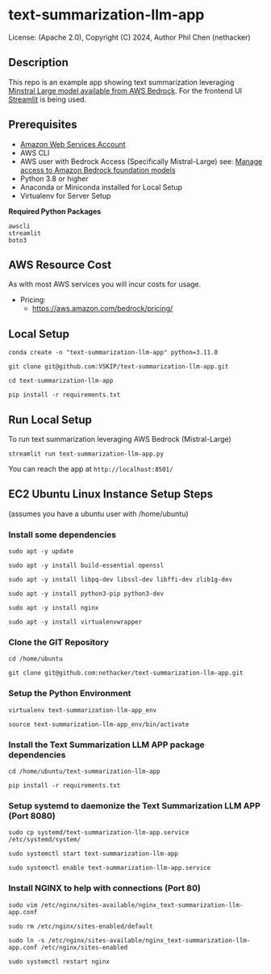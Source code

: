 # text-summarization-llm-app
License: (Apache 2.0), Copyright (C) 2024, Author Phil Chen (nethacker)

## Description

This repo is an example app showing text summarization leveraging <a href="https://mistral.ai/" target="_blank">Minstral Large model available from </a> <a href="https://aws.amazon.com/bedrock/" target="_blank">AWS Bedrock</a>. For the frontend UI <a href="https://streamlit.io/" target="_blank">Streamlit</a> is being used.

## Prerequisites

* <a href="https://aws.amazon.com" target="_blank"> Amazon Web Services Account</a>
* AWS CLI
* AWS user with Bedrock Access (Specifically Mistral-Large) see: <a href="https://docs.aws.amazon.com/bedrock/latest/userguide/model-access.html" target="_blank">Manage access to Amazon Bedrock foundation models</a>
* Python 3.8 or higher
* Anaconda or Miniconda installed for Local Setup
* Virtualenv for Server Setup

**Required Python Packages**

```
awscli
streamlit
boto3
```

## AWS Resource Cost

As with most AWS services you will incur costs for usage. 

* Pricing:
  * https://aws.amazon.com/bedrock/pricing/

## Local Setup

```
conda create -n "text-summarization-llm-app" python=3.11.0

git clone git@github.com:VSKIP/text-summarization-llm-app.git

cd text-summarization-llm-app

pip install -r requirements.txt
```

## Run Local Setup

To run text summarization leveraging AWS Bedrock (Mistral-Large)

```
streamlit run text-summarization-llm-app.py
```

You can reach the app at `http://localhost:8501/`

## EC2 Ubuntu Linux Instance Setup Steps
(assumes you have a ubuntu user with /home/ubuntu)

### Install some dependencies
```
sudo apt -y update

sudo apt -y install build-essential openssl

sudo apt -y install libpq-dev libssl-dev libffi-dev zlib1g-dev

sudo apt -y install python3-pip python3-dev

sudo apt -y install nginx

sudo apt -y install virtualenvwrapper
```

### Clone the GIT Repository
```
cd /home/ubuntu

git clone git@github.com:nethacker/text-summarization-llm-app.git
```

### Setup the Python Environment
```
virtualenv text-summarization-llm-app_env

source text-summarization-llm-app_env/bin/activate
```

### Install the Text Summarization LLM APP package dependencies
```
cd /home/ubuntu/text-summarization-llm-app

pip install -r requirements.txt
```

### Setup systemd to daemonize the Text Summarization LLM APP (Port 8080)
```
sudo cp systemd/text-summarization-llm-app.service /etc/systemd/system/

sudo systemctl start text-summarization-llm-app

sudo systemctl enable text-summarization-llm-app.service
```

### Install NGINX to help with connections (Port 80)
```
sudo vim /etc/nginx/sites-available/nginx_text-summarization-llm-app.conf

sudo rm /etc/nginx/sites-enabled/default

sudo ln -s /etc/nginx/sites-available/nginx_text-summarization-llm-app.conf /etc/nginx/sites-enabled

sudo systemctl restart nginx
```
